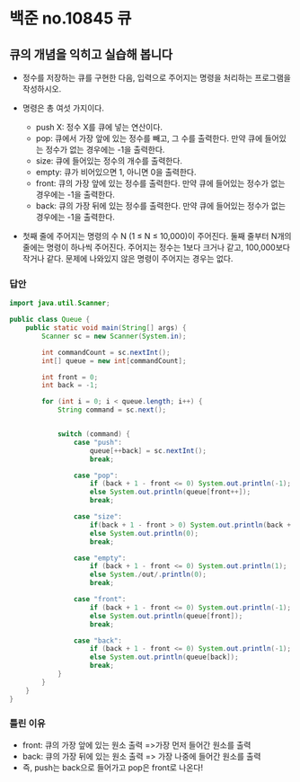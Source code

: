# 백준 no.10845 큐
## 큐의 개념을 익히고 실습해 봅니다
* 정수를 저장하는 큐를 구현한 다음, 입력으로 주어지는 명령을 처리하는 프로그램을 작성하시오.

* 명령은 총 여섯 가지이다.

	* push X: 정수 X를 큐에 넣는 연산이다.
	* pop: 큐에서 가장 앞에 있는 정수를 빼고, 그 수를 출력한다. 만약 큐에 들어있는 정수가 없는 경우에는 -1을 출력한다.
	* size: 큐에 들어있는 정수의 개수를 출력한다.
	* empty: 큐가 비어있으면 1, 아니면 0을 출력한다.
	* front: 큐의 가장 앞에 있는 정수를 출력한다. 만약 큐에 들어있는 정수가 없는 경우에는 -1을 출력한다.
	* back: 큐의 가장 뒤에 있는 정수를 출력한다. 만약 큐에 들어있는 정수가 없는 경우에는 -1을 출력한다.


* 첫째 줄에 주어지는 명령의 수 N (1 ≤ N ≤ 10,000)이 주어진다. 둘째 줄부터 N개의 줄에는 명령이 하나씩 주어진다. 주어지는 정수는 1보다 크거나 같고, 100,000보다 작거나 같다. 문제에 나와있지 않은 명령이 주어지는 경우는 없다.

### 답안
``` java
import java.util.Scanner;

public class Queue {
    public static void main(String[] args) {
        Scanner sc = new Scanner(System.in);

        int commandCount = sc.nextInt();
        int[] queue = new int[commandCount];

        int front = 0;
        int back = -1;

        for (int i = 0; i < queue.length; i++) {
            String command = sc.next();


            switch (command) {
                case "push":
                    queue[++back] = sc.nextInt();
                    break;

                case "pop":
                    if (back + 1 - front <= 0) System.out.println(-1);
                    else System.out.println(queue[front++]);
                    break;

                case "size":
                    if(back + 1 - front > 0) System.out.println(back + 1 - front);
                    else System.out.println(0);
                    break;

                case "empty":
                    if (back + 1 - front <= 0) System.out.println(1);
                    else System./out/.println(0);
                    break;

                case "front":
                    if (back + 1 - front <= 0) System.out.println(-1);
                    else System.out.println(queue[front]);
                    break;

                case "back":
                    if (back + 1 - front <= 0) System.out.println(-1);
                    else System.out.println(queue[back]);
                    break;
            }
        }
    }
}
```


### 틀린 이유
* front: 큐의 가장 앞에 있는 원소 출력 =>가장 먼저 들어간 원소를 출력
* back: 큐의 가장 뒤에 있는 원소 출력 => 가장 나중에 들어간 원소를 출력
* 즉, push는 back으로 들어가고 pop은 front로 나온다!
